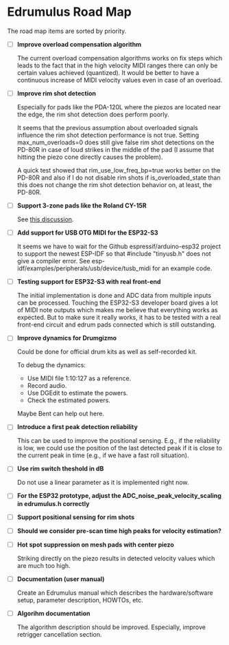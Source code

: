# Edrumulus Road Map

The road map items are sorted by priority.

- [ ] **Improve overload compensation algorithm**

  The current overload compensation algorithms works on fix steps which leads to the fact that in the high velocity
  MIDI ranges there can only be certain values achieved (quantized). It would be better to have a continuous increase
  of MIDI velocity values even in case of an overload.

- [ ] **Improve rim shot detection**

  Especially for pads like the PDA-120L where the piezos are located near the edge, the rim shot detection does perform poorly.

  It seems that the previous assumption about overloaded signals influence the rim shot detection performance is not true.
  Setting max_num_overloads=0 does still give false rim shot detections on the PD-80R in case of loud strikes in the middle
  of the pad (I assume that hitting the piezo cone directly causes the problem).

  A quick test showed that rim_use_low_freq_bp=true works better on the PD-80R and also if I do not disable rim shots
  if is_overloaded_state than this does not change the rim shot detection behavior on, at least, the PD-80R.

- [ ] **Support 3-zone pads like the Roland CY-15R**

  See [this discussion](https://github.com/corrados/edrumulus/discussions/73#discussioncomment-5623391).

- [ ] **Add support for USB OTG MIDI for the ESP32-S3**

  It seems we have to wait for the Github espressif/arduino-esp32 project to support the newest ESP-IDF
  so that #include "tinyusb.h" does not give a compiler error. See esp-idf/examples/peripherals/usb/device/tusb_midi
  for an example code.

- [ ] **Testing support for ESP32-S3 with real front-end**

  The initial implementation is done and ADC data from multiple inputs can be processed. Touching the
  ESP32-S3 developer board gives a lot of MIDI note outputs which makes me believe that everything works
  as expected. But to make sure it really works, it has to be tested with a real front-end circuit and
  edrum pads connected which is still outstanding.

- [ ] **Improve dynamics for Drumgizmo**

  Could be done for official drum kits as well as self-recorded kit.

  To debug the dynamics:
  - Use MIDI file 1:10:127 as a reference.
  - Record audio.
  - Use DGEdit to estimate the powers.
  - Check the estimated powers.

  Maybe Bent can help out here.

- [ ] **Introduce a first peak detection reliability**

  This can be used to improve the positional sensing. E.g., if the reliability is low, we could
  use the position of the last detected peak if it is close to the current peak in time (e.g., if
  we have a fast roll situation).

- [ ] **Use rim switch theshold in dB**

  Do not use a linear parameter as it is implemented right now.

- [ ] **For the ESP32 prototype, adjust the ADC_noise_peak_velocity_scaling in edrumulus.h correctly**

- [ ] **Support positional sensing for rim shots**

- [ ] **Should we consider pre-scan time high peaks for velocity estimation?**

- [ ] **Hot spot suppression on mesh pads with center piezo**

  Striking directly on the piezo results in detected velocity values which are much too high.

- [ ] **Documentation (user manual)**

  Create an Edrumulus manual which describes the hardware/software setup, parameter description, HOWTOs, etc.

- [ ] **Algorihm documentation**

  The algorithm description should be improved. Especially, improve retrigger cancellation section.

